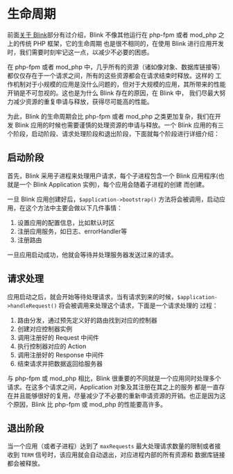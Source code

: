 生命周期
=======

前面[关于 Blink](1-1-about-blink.md)部分有过介绍，Blink 不像其他运行在 php-fpm 或者 mod_php 之上的传统 PHP 框架，它的生命周期
也是很不相同的，在使用 Blink 进行应用开发时，我们需要时刻牢记这一点，以减少不必要的困惑。

在 php-fpm 或者 mod_php 中，几乎所有的资源（诸如像对象、数据库链接等）都仅仅存在于一个请求之间，所有的这些资源都会在请求结束时释放。这样的
工作机制对于小规模的应用是没什么问题的，但对于大规模的应用，其所带来的性能开销是不可忽视的。这也是为什么 Blink 存在的原因，在 Blink 中，
我们尽最大努力减少资源的重复申请与释放，获得尽可能高的性能。

为此，Blink 的生命周期会比 php-fpm 或者 mod_php 之类更加复杂，我们在开发 Blink 应用的时候也需要谨慎的处理资源的申请与释放。一个 Blink
应用的有三个阶段，启动阶段、请求处理阶段和退出阶段，下面就每个阶段进行详细介绍：


启动阶段
-------

首先，Blink 采用子进程来处理用户请求，每个子进程包含一个 Blink 应用程序(也就是一个 Blink Application 实例)，每个应用会随着子进程的创建
而创建。

一旦 Blink 应用创建好后，`$application->bootstrap()` 方法将会被调用，启动应用，在这个方法中主要会做以下几件事情：

1. 设置应用的配置信息，比如默认时区
2. 注册应用服务，如日志、errorHandler等
3. 注册路由

一旦应用启动成功，他就会等待并处理服务器发送过来的请求。


请求处理
-------

应用启动之后，就会开始等待处理请求，当有请求到来的时候，`$application->handleRequest()` 将会被调用来处理这个请求，下面是一个请求处理的
过程：

1. 路由分发，通过预先定义好的路由找到对应的控制器
2. 创建对应控制器实例
3. 调用注册好的 Request 中间件
4. 执行控制器对应的 Action
5. 调用注册好的 Response 中间件
6. 结束请求并把数据返回给服务器

与 php-fpm 或 mod_php 相比，Blink 很重要的不同就是一个应用同时处理多个请求。在这多个请求之间，Application 对象及其注册在其之上的服务
都是一直存在并且能够很好的复用，尽量减少了不必要的重新申请资源的开销。也正是因为这个原因，Blink 比 php-fpm 或 mod_php 的性能要高许多。


退出阶段
-------

当一个应用（或者子进程）达到了 `maxRequests` 最大处理请求数量的限制或者接收到 `TERM` 信号时，该应用就会自动退出，对应进程内部的所有资源和
数据库链接都会被释放。
